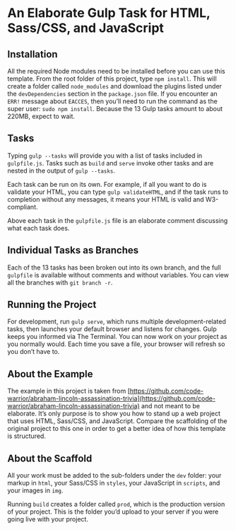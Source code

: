 # An Elaborate Gulp Task for HTML, Sass/CSS, and JavaScript

## Installation
All the required Node modules need to be installed before you can use this template. From the root folder of this project, type `npm install`. This will create a folder called `node_modules` and download the plugins listed under the `devDependencies` section in the `package.json` file. If you encounter an `ERR!` message about `EACCES`, then you’ll need to run the command as the super user: `sudo npm install`. Because the 13 Gulp tasks amount to about 220MB, expect to wait.

## Tasks
Typing `gulp --tasks` will provide you with a list of tasks included in `gulpfile.js`. Tasks such as `build` and `serve` invoke other tasks and are nested in the output of `gulp --tasks`.

Each task can be run on its own. For example, if all you want to do is validate your HTML, you can type `gulp validateHTML`, and if the task runs to completion without any messages, it means your HTML is valid and W3-compliant.

Above each task in the `gulpfile.js` file is an elaborate comment discussing what each task does.

## Individual Tasks as Branches
Each of the 13 tasks has been broken out into its own branch, and the full `gulpfile` is available without comments and without variables. You can view all the branches with `git branch -r`.

## Running the Project
For development, run `gulp serve`, which runs multiple development-related tasks, then launches your default browser and listens for changes. Gulp keeps you informed via The Terminal. You can now work on your project as you normally would. Each time you save a file, your browser will refresh so you don’t have to.

## About the Example
The example in this project is taken from [https://github.com/code-warrior/abraham-lincoln-assassination-trivia](https://github.com/code-warrior/abraham-lincoln-assassination-trivia) and not meant to be elaborate. It’s only purpose is to show you how to stand up a web project that uses HTML, Sass/CSS, and JavaScript. Compare the scaffolding of the original project to this one in order to get a better idea of how this template is structured.

## About the Scaffold
All your work must be added to the sub-folders under the `dev` folder: your markup in `html`, your Sass/CSS in `styles`, your JavaScript in `scripts`, and your images in `img`.

Running `build` creates a folder called `prod`, which is the production version of your project. This is the folder you’d upload to your server if you were going live with your project.
